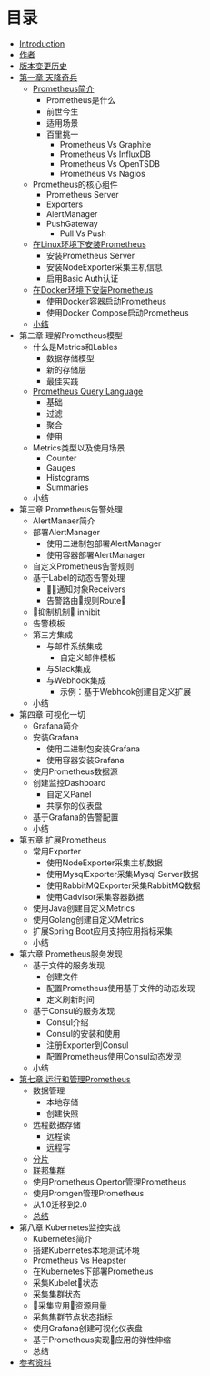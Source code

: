 # 目录

* [Introduction](README.md)
* [作者](AUTHOR.md)
* [版本变更历史](CHANGELOGS.md)
* [第一章 天降奇兵](./chapter0/README.md)
    * [Prometheus简介](./sources/what-is-prometheus.md)
        * Prometheus是什么
        * 前世今生
        * 适用场景
        * 百里挑一
            * Prometheus Vs Graphite
            * Prometheus Vs InfluxDB
            * Prometheus Vs OpenTSDB
            * Prometheus Vs Nagios
    * Prometheus的核心组件
        * Prometheus Server
        * Exporters
        * AlertManager
        * PushGateway
            * Pull Vs Push
    * [在Linux环境下安装Prometheus](./sources/install_prometheus_in_with_binary.md)
        * 安装Prometheus Server
        * 安装NodeExporter采集主机信息
        * 启用Basic Auth认证
    * [在Docker环境下安装Prometheus](./sources/install_prometheus_in_docker.md)
        * 使用Docker容器启动Prometheus
        * 使用Docker Compose启动Prometheus
    * [小结](./chapter0/SUMMARY.md)
* 第二章 理解Prometheus模型
    * 什么是Metrics和Lables
        * 数据存储模型
        * 新的存储层
        * 最佳实践
    * [Prometheus Query Language](./sources/prometheus-query-language.md)
        * 基础
        * 过滤
        * 聚合
        * 使用
    * Metrics类型以及使用场景
        * Counter
        * Gauges
        * Histograms
        * Summaries
    * 小结
* 第三章 Prometheus告警处理
    * AlertManaer简介
    * 部署AlertManager
        * 使用二进制包部署AlertManager
        * 使用容器部署AlertManager
    * 自定义Prometheus告警规则
    * 基于Label的动态告警处理
        * 通知对象Receivers
        * 告警路由规则Route
    * 抑制机制 inhibit
    * 告警模板
    * 第三方集成
        * 与邮件系统集成
            * 自定义邮件模板
        * 与Slack集成
        * 与Webhook集成
            * 示例：基于Webhook创建自定义扩展
    * 小结
* 第四章 可视化一切
    * Grafana简介
    * 安装Grafana
        * 使用二进制包安装Grafana
        * 使用容器安装Grafana
    * 使用Prometheus数据源
    * 创建监控Dashboard
        * 自定义Panel
        * 共享你的仪表盘
    * 基于Grafana的告警配置
    * 小结
* 第五章 扩展Prometheus
    * 常用Exporter
        * 使用NodeExporter采集主机数据
        * 使用MysqlExporter采集Mysql Server数据
        * 使用RabbitMQExporter采集RabbitMQ数据
        * 使用Cadvisor采集容器数据
    * 使用Java创建自定义Metrics
    * 使用Golang创建自定义Metrics
    * 扩展Spring Boot应用支持应用指标采集
    * 小结
* 第六章 Prometheus服务发现
    * 基于文件的服务发现
        * 创建文件
        * 配置Prometheus使用基于文件的动态发现
        * 定义刷新时间
    * 基于Consul的服务发现
        * Consul介绍
        * Consul的安装和使用
        * 注册Exporter到Consul
        * 配置Prometheus使用Consul动态发现
    * 小结
* [第七章 运行和管理Prometheus](./chapter7/READMD.md)
    * 数据管理
        * 本地存储
        * 创建快照
    * 远程数据存储
        * 远程读
        * 远程写
    * [分片](./sources/scale-promethues-with-functional-sharding.md)
    * [联邦集群](./sources/scale-prometheus-with-federation.md)
    * 使用Prometheus Opertor管理Prometheus
    * 使用Promgen管理Prometheus
    * 从1.0迁移到2.0
    * [总结](./chapter4/SUMMARY.md)
* 第八章 Kubernetes监控实战
    * Kubernetes简介
    * 搭建Kubernetes本地测试环境
    * Prometheus Vs Heapster
    * 在Kubernetes下部署Prometheus
    * 采集Kubelet状态
    * [采集集群状态](./sources/expose-cluster-level-metrics-with-kube-state-metrics.md)
    * 采集应用资源用量
    * 采集集群节点状态指标
    * 使用Grafana创建可视化仪表盘
    * 基于Prometheus实现应用的弹性伸缩
    * 总结
* [参考资料](./REFERENCES.md)